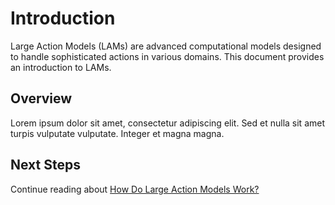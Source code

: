 # Introduction

Large Action Models (LAMs) are advanced computational models designed to handle sophisticated actions in various domains. This document provides an introduction to LAMs.

## Overview

Lorem ipsum dolor sit amet, consectetur adipiscing elit. Sed et nulla sit amet turpis vulputate vulputate. Integer et magna magna. 

## Next Steps

Continue reading about [How Do Large Action Models Work?](topic2.md)